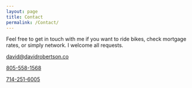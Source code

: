 ```yaml
---
layout: page
title: Contact
permalink: /Contact/
---
```


Feel free to get in touch with me if you want to ride bikes, check mortgage rates, or simply network.  I welcome all requests.

[david@davidrobertson.co](mailto:david@davidrobertson.co)

<a href="tel:8055581568">805-558-1568</a>

<a href="tel:7142516005">714-251-6005</a>

<!-- TradingView Widget BEGIN -->
<script type="text/javascript" src="https://d33t3vvu2t2yu5.cloudfront.net/tv.js"></script>
<script type="text/javascript">
new TradingView.widget({
  "width": 980,
  "height": 610,
  "symbol": "INDEX:TNX",
  "interval": "D",
  "timezone": "Etc/UTC",
  "theme": "White",
  "style": "1",
  "locale": "en",
  "toolbar_bg": "#f1f3f6",
  "enable_publishing": false,
  "hide_top_toolbar": true,
  "save_image": false,
  "hideideas": true
});
</script>
<!-- TradingView Widget END -->
